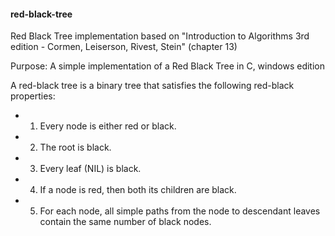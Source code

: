 #### red-black-tree
Red Black Tree implementation based on "Introduction to Algorithms 3rd edition - Cormen, Leiserson, Rivest, Stein" (chapter 13)

Purpose: A simple implementation of a Red Black Tree in C, windows edition

A red-black tree is a binary tree that satisfies the following red-black properties:
* 1. Every node is either red or black.
* 2. The root is black.
* 3. Every leaf (NIL) is black.
* 4. If a node is red, then both its children are black.
* 5. For each node, all simple paths from the node to descendant leaves contain the same number of black nodes.
